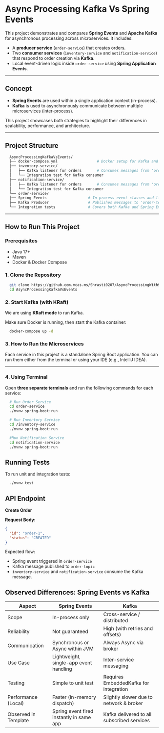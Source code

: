 # Async Processing Kafka Vs Spring Events

This project demonstrates and compares **Spring Events** and **Apache Kafka** for asynchronous processing across microservices. It includes:

- A **producer service** (`order-service`) that creates orders.
- Two **consumer services** (`inventory-service` and `notification-service`) that respond to order creation via **Kafka**.
- Local event-driven logic inside `order-service` using **Spring Application Events**.

---

## Concept

- **Spring Events** are used within a single application context (in-process).
- **Kafka** is used to asynchronously communicate between multiple microservices (inter-process).

This project showcases both strategies to highlight their differences in scalability, performance, and architecture.

---

## Project Structure
```bash
  AsyncProcessingKafkaVsEvents/
  ├── docker-compose.yml                  # Docker setup for Kafka and Zookeeper
  ├── inventory-service/                 
  │   ├── Kafka listener for orders       # Consumes messages from 'order-topic'
  │   └── Integration test for Kafka consumer
  ├── notification-service/
  │   ├── Kafka listener for orders       # Consumes messages from 'order-topic'
  │   └── Integration test for Kafka consumer
  └── order-service/
  ├── Spring Events                   # In-process event classes and listeners
  ├── Kafka Producer                  # Publishes messages to 'order-topic'
  └── Integration tests               # Covers both Kafka and Spring Events
```
---

##  How to Run This Project

### Prerequisites

- Java 17+
- Maven
- Docker & Docker Compose

### 1. Clone the Repository

```bash
  git clone https://github.com.mcas.ms/Shrasti0207/AsyncProcessingWithSpringEventsVsKafka
  cd AsyncProcessingKafkaVsEvents

```
### 2. Start Kafka (with KRaft)

We are using **KRaft mode** to run Kafka.

Make sure Docker is running, then start the Kafka container:

```bash
  docker-compose up -d
```

### 3. How to Run the Microservices

Each service in this project is a standalone Spring Boot application. You can run them either from the terminal or using your IDE (e.g., IntelliJ IDEA).

---

### 4. Using Terminal

Open **three separate terminals** and run the following commands for each service:

```bash
  # Run Order Service
  cd order-service
  ./mvnw spring-boot:run

  # Run Inventory Service
  cd /inventory-service
  ./mvnw spring-boot:run

  #Run Notification Service
  cd notification-service
  ./mvnw spring-boot:run
``` 

## Running Tests

To run unit and integration tests:

```bash
  ./mvnw test
```

## API Endpoint

**Create Order**

**Request Body:**
```json
{
  "id": "order-1",
  "status": "CREATED"
}
```

Expected flow:

- Spring event triggered in `order-service`
- Kafka message published to `order-topic`
- `inventory-service` and `notification-service` consume the Kafka message.


## Observed Differences: Spring Events vs Kafka

| **Aspect**            | **Spring Events**                        | **Kafka**                                  |
|------------------------|------------------------------------------|--------------------------------------------|
| Scope                 | In-process only                          | Cross-service / distributed                |
| Reliability           | Not guaranteed                           | High (with retries and offsets)            |
| Communication         | Synchronous or Async within JVM          | Always Async via broker                    |
| Use Case              | Lightweight, single-app event handling   | Inter-service messaging                    |
| Testing               | Simple to unit test                      | Requires EmbeddedKafka for integration     |
| Performance (Local)   | Faster (in-memory dispatch)              | Slightly slower due to network & broker    |
| Observed in Template  | Spring event fired instantly in same app | Kafka delivered to all subscribed services |
